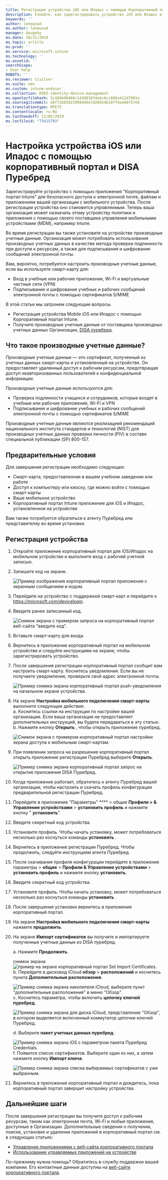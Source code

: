 ```yaml
---
title: Регистрация устройства iOS или Ипадос с помощью Корпоративный портал Intune и DISA Пуребред
description: Узнайте, как зарегистрировать устройство iOS или Ипадос и настроить проверку подлинности производных учетных данных с помощью DISA Пуребред.
keywords: ''
author: lenewsad
ms.author: lanewsad
manager: dougeby
ms.date: 10/31/2019
ms.topic: article
ms.prod: ''
ms.service: microsoft-intune
ms.technology: ''
ms.assetid: ''
searchScope:
- User help
ROBOTS: ''
ms.reviewer: tisilver
ms.suite: ems
ms.custom: intune-enduser
ms.collection: M365-identity-device-management
ms.openlocfilehash: 5c484b98466c1418016f4ebc6cc805e412d7891e
ms.sourcegitcommit: ebf72b038219904d6e7d20024b107f4aa68f57e6
ms.translationtype: MTE75
ms.contentlocale: ru-RU
ms.lasthandoff: 12/05/2019
ms.locfileid: "73415793"
---
```

# <a name="set-up-ios-or-ipados-device-with-company-portal-and-disa-purebred"></a>Настройка устройства iOS или Ипадос с помощью корпоративный портал и DISA Пуребред  

Зарегистрируйте устройство с помощью приложения "Корпоративный портал Intune" для безопасного доступа к электронной почте, файлам и приложениям вашей организации с мобильного устройства. После регистрации устройства оно становится *управляемым*. Теперь ваша организация может назначать этому устройству политики и приложения с помощью своего поставщика управления мобильными устройствами (MDM), например Intune.  

Во время регистрации вы также установите на устройстве производные учетные данные. Организация может потребовать использования производных учетных данных в качестве метода проверки подлинности при доступе к ресурсам, а также для подписывания и шифрования сообщений электронной почты. 

Вам, вероятно, потребуется настроить производные учетные данные, если вы используете смарт-карту для:

* Вход в учебные или рабочие приложения, Wi-Fi и виртуальные частные сети (VPN)
* Подписывание и шифрование учебных и рабочих сообщений электронной почты с помощью сертификатов S/MIME  

В этой статье мы затронем следующие вопросы.  

   * Регистрация устройства Mobile iOS или Ипадос с помощью Корпоративный портал Intune.  
   * Получите производные учетные данные от поставщика производных учетных данных Организации, [DISA пуребред](https://cyber.mil/pki-pke/purebred/).  

## <a name="what-are-derived-credentials"></a>Что такое производные учетные данные?  
Производные учетные данные — это сертификат, полученный из учетных данных смарт-карты и установленный на устройстве. Он предоставляет удаленный доступ к рабочим ресурсам, предотвращая доступ неавторизованных пользователей к конфиденциальной информации.  

Производные учетные данные используются для: 
* Проверка подлинности учащихся и сотрудников, которые входят в учебные или рабочие приложения, Wi-Fi и VPN
* Подписывание и шифрование учебных и рабочих сообщений электронной почты с помощью сертификатов S/MIME

Производные учетные данные являются реализацией рекомендаций национального института стандартов и технологий (NIST) для производных учетных данных проверки личности (PIV) в составе специальной публикации (SP) 800-157.  

## <a name="prerequisites"></a>Предварительные условия

 Для завершения регистрации необходимо следующее:

* Смарт-карта, предоставленная в вашем учебном заведении или работе
* Доступ к компьютеру или киоску, где можно войти с помощью смарт-карты
* Ваше мобильное устройство
* Корпоративный портал Intune приложение для iOS и Ипадос, установленное на устройстве   

Вам также потребуется обратиться к агенту Пуребред или представителяу во время установки.      

## <a name="enroll-device"></a>Регистрация устройства  
1. Откройте приложение корпоративный портал для iOS/Ипадос на мобильном устройстве и выполните вход с рабочей учетной записью.  

2. Запишите код на экране.  

    ![Пример изображения корпоративный портал приложения с экранным сообщением и кодом.](./media/copy-code-intercede.png)  
3. Перейдите на устройство с поддержкой смарт-карт и перейдите к https://microsoft.com/devicelogin. 
4. Введите ранее записанный код.  

    ![Снимок экрана с примером запроса на корпоративный портал веб-сайта "введите код".](./media/enter-code-intercede.png)   

5. Вставьте смарт-карту для входа.  
6. Вернитесь в приложение корпоративный портал на мобильном устройстве и следуйте инструкциям на экране, чтобы зарегистрировать устройство.  
7. После завершения регистрации корпоративный портал сообщит вам настроить смарт-карту. Коснитесь уведомления. Если вы не получаете уведомление, проверьте свой адрес электронной почты.   

    ![Пример снимка экрана корпоративный портал push-уведомления на начальном экране устройства.](./media/action-required-in-app-intercede.png)  
8. На экране **Настройка мобильного подключения смарт-карты** выполните следующие действия.  
    a. Коснитесь ссылки на инструкции по настройке вашей организации. Если ваша организация не предоставляет дополнительных инструкций, вы будете передаваться в эту статью.  
    b. Нажмите кнопку **Открыть** , чтобы открыть приложение пуребред.  

    ![Снимок экрана с примером корпоративный портал настройки экрана доступа к мобильным смарт-картам.](./media/smart-card-open-disa-purebred.png)  
9. При появлении запроса на разрешение корпоративный портал открыть приложение регистрации Пуребред выберите **Открыть**.   

    ![Пример снимка экрана корпоративный портал запрос на открытие приложения DISA Пуребред.](./media/open-app-prompt-disa-purbred.png)  
10. Когда приложение работает, обратитесь к агенту Пуребред вашей организации, чтобы настроить и скачать профиль конфигурации предварительной регистрации Пуребред.   
11. Перейдите в приложение "Параметры" **** > общие **Профили > & Управление устройствами** > **установить профиль** и нажмите кнопку " **установить**".  
12. Введите секретный код устройства.  
13. Установите профиль. Чтобы начать установку, может потребоваться несколько раз коснуться команды **установить** . 
14. Вернитесь в приложение регистрации Пуребред. Чтобы продолжить, следуйте инструкциям агента Пуребред.  
 
15. После скачивания профиля конфигурации перейдите в приложение параметры > **общие** > **Профили & Управление устройствами** > **установить профиль** и нажмите кнопку **установить**.   
16.  Введите секретный код устройства.
17. Установите профиль. Чтобы начать установку, может потребоваться несколько раз коснуться команды **установить** . 
18. После завершения установки вернитесь в приложение корпоративный портал.  
19.  На экране **Настройка мобильного подключения смарт-карты** нажмите **продолжить**.  

20. На экране **Импорт сертификатов** вы получите и импортируете полученные учетные данные из DISA пуребред.  

    a. Нажмите **Продолжить**.   

    снимок экрана ![пример на экране корпоративный портал Set Import Certificates.](./media/import-certificate-disa-purebred.png)  
    b. Перейдите в дисковод iCloud **обзор** > **расположений** и коснитесь пункта **Дополнительные расположения**.  

    ![Пример снимка экрана накопителя iCloud, выберите пункт "дополнительные расположения" в меню "Обзор".](./media/icloud-drive-more-locations.png)  
    c. Коснитесь параметра, чтобы включить **цепочку ключей пуребред**.  

    ![Пример снимка экрана для диска iCloud, представление "Обзор", в котором выделяется включенный коммутатор цепочки ключей Пуребред.](./media/icloud-drive-enable-purebred-keychain.png)   

    d. Выберите **пакет учетных данных пуребред**.  

    ![Пример снимка экрана iOS с параметром пакета Пуребред Credentials.](./media/purebred-credential-package.png)  
    f. Появится список сертификатов. Выберите один из них, а затем нажмите кнопку **Импорт ключа**.  

    ![Пример снимка экрана списка выбираемых сертификатов с уже выбранным.](./media/import-purebred-keychain.png) 
21. Вернитесь в приложение корпоративный портал и дождитесь, пока корпоративный портал завершит настройку устройства.   

## <a name="next-steps"></a>Дальнейшие шаги  
После завершения регистрации вы получите доступ к рабочим ресурсам, таким как электронная почта, Wi-Fi и любые приложения, доступные в Организации. Дополнительные сведения о получении, поиске, установке и удалении приложений в корпоративный портал см. в следующих статьях:

* [Управление приложениями с веб-сайта корпоративного портала](manage-apps-cpweb.md)  
* [Использование управляемых приложений на устройстве](use-managed-apps-on-your-device-ios.md)  

По-прежнему нужна помощь? Обратитесь в службу поддержки вашей компании. Его контактные данные доступны на [веб-сайте корпоративного портала](https://go.microsoft.com/fwlink/?linkid=2010980).
